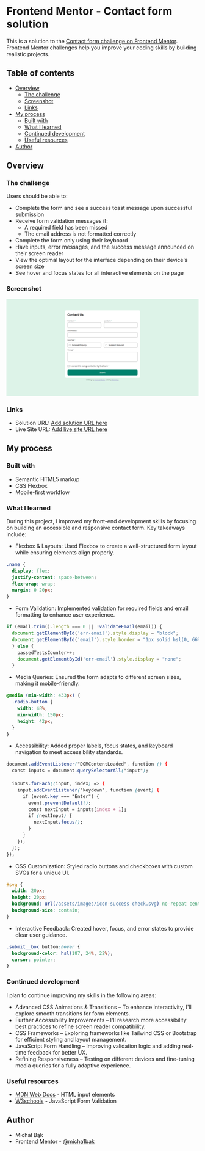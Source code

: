 # Frontend Mentor - Contact form solution

This is a solution to the [Contact form challenge on Frontend Mentor](https://www.frontendmentor.io/challenges/contact-form--G-hYlqKJj). Frontend Mentor challenges help you improve your coding skills by building realistic projects. 

## Table of contents

- [Overview](#overview)
  - [The challenge](#the-challenge)
  - [Screenshot](#screenshot)
  - [Links](#links)
- [My process](#my-process)
  - [Built with](#built-with)
  - [What I learned](#what-i-learned)
  - [Continued development](#continued-development)
  - [Useful resources](#useful-resources)
- [Author](#author)

## Overview

### The challenge

Users should be able to:

- Complete the form and see a success toast message upon successful submission
- Receive form validation messages if:
  - A required field has been missed
  - The email address is not formatted correctly
- Complete the form only using their keyboard
- Have inputs, error messages, and the success message announced on their screen reader
- View the optimal layout for the interface depending on their device's screen size
- See hover and focus states for all interactive elements on the page

### Screenshot

![](./screenshot-desktop.png)

### Links

- Solution URL: [Add solution URL here](https://your-solution-url.com)
- Live Site URL: [Add live site URL here](https://your-live-site-url.com)

## My process

### Built with

- Semantic HTML5 markup
- CSS Flexbox
- Mobile-first workflow

### What I learned

During this project, I improved my front-end development skills by focusing on building an accessible and responsive contact form. Key takeaways include:

- Flexbox & Layouts: Used Flexbox to create a well-structured form layout while ensuring elements align properly.
````css
.name {
  display: flex;
  justify-content: space-between;
  flex-wrap: wrap;  
  margin: 0 20px;
}
````

- Form Validation: Implemented validation for required fields and email formatting to enhance user experience.
````js
if (email.trim().length === 0 || !validateEmail(email)) {
  document.getElementById('err-email').style.display = "block";
  document.getElementById('email').style.border = "1px solid hsl(0, 66%, 54%)";
  } else {
    passedTestsCounter++;
    document.getElementById('err-email').style.display = "none";
  }
````

- Media Queries: Ensured the form adapts to different screen sizes, making it mobile-friendly.
````css
@media (min-width: 433px) {
  .radio-button {
    width: 48%;
    min-width: 150px;
    height: 42px;
  }
}
````

- Accessibility: Added proper labels, focus states, and keyboard navigation to meet accessibility standards.
````css
document.addEventListener("DOMContentLoaded", function () {
  const inputs = document.querySelectorAll("input");

  inputs.forEach((input, index) => {
    input.addEventListener("keydown", function (event) {
      if (event.key === "Enter") {
        event.preventDefault();
        const nextInput = inputs[index + 1];
        if (nextInput) {
          nextInput.focus();
        }
      }
    });
  });
});
````

- CSS Customization: Styled radio buttons and checkboxes with custom SVGs for a unique UI.
````css
#svg {
  width: 20px;
  height: 20px;
  background: url(/assets/images/icon-success-check.svg) no-repeat center;
  background-size: contain;
}
````

- Interactive Feedback: Created hover, focus, and error states to provide clear user guidance.
````css
.submit__box button:hover {
  background-color: hsl(187, 24%, 22%);
  cursor: pointer;
}
````

### Continued development

I plan to continue improving my skills in the following areas:

- Advanced CSS Animations & Transitions – To enhance interactivity, I'll explore smooth transitions for form elements.
- Further Accessibility Improvements – I'll research more accessibility best practices to refine screen reader compatibility.
- CSS Frameworks – Exploring frameworks like Tailwind CSS or Bootstrap for efficient styling and layout management.
- JavaScript Form Handling – Improving validation logic and adding real-time feedback for better UX.
- Refining Responsiveness – Testing on different devices and fine-tuning media queries for a fully adaptive experience.

### Useful resources

- [MDN Web Docs](https://developer.mozilla.org/en-US/docs/Web/HTML/Element/input/radio) - HTML input elements
- [W3schools](https://www.w3schools.com/js/js_validation.asp) - JavaScript Form Validation

## Author

- Michał Bąk
- Frontend Mentor - [@micha1bak](https://www.frontendmentor.io/profile/micha1bak)
